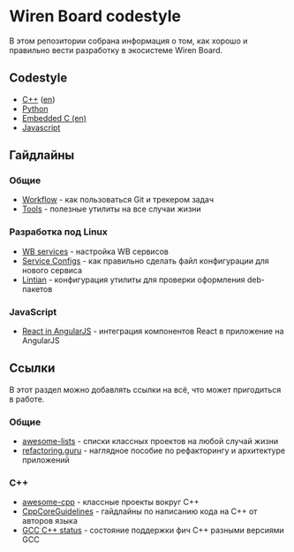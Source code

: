Wiren Board codestyle
=====================

В этом репозитории собрана информация о том, как хорошо и правильно вести разработку
в экосистеме Wiren Board.

Codestyle
---------

  * [C++](./C++.ru.md) ([en](./C++.en.md))
  * [Python](./python.ru.md)
  * [Embedded C (en)](./embedded_c.en.md)
  * [Javascript](https://standardjs.com/)

Гайдлайны
---------

### Общие

  * [Workflow](./workflow.md) - как пользоваться Git и трекером задач
  * [Tools](./tools.md) - полезные утилиты на все случаи жизни

### Разработка под Linux
  * [WB services](./guidelines/services.md) - настройка WB сервисов
  * [Service Configs](./guidelines/service-configs.md) - как правильно сделать файл конфигурации для нового сервиса
  * [Lintian](./lintian.md) - конфигурация утилиты для проверки оформления deb-пакетов

### JavaScript
  * [React in AngularJS](./guidelines/react-in-angularjs.md) - интеграция компонентов React в приложение на AngularJS

Ссылки
------

В этот раздел можно добавлять ссылки на всё, что может пригодиться в работе.

### Общие

  * [awesome-lists](https://awesome.re/) - списки классных проектов на любой случай жизни
  * [refactoring.guru](https://refactoring.guru/) - наглядное пособие по рефакторингу и архитектуре приложений

### C++

  * [awesome-cpp](https://github.com/fffaraz/awesome-cpp) - классные проекты вокруг С++
  * [CppCoreGuidelines](https://isocpp.github.io/CppCoreGuidelines/CppCoreGuidelines) - гайдлайны по написанию кода на С++ от авторов языка
  * [GCC C++ status](https://gcc.gnu.org/projects/cxx-status.html) - состояние поддержки фич C++ разными версиями GCC
